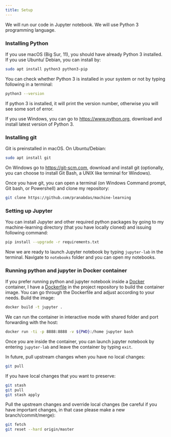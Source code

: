 ```yaml
---
title: Setup
---
```


We will run our code in Jupyter notebook. We will use Python 3 programming
language.

### Installing Python
If you use macOS (Big Sur, 11), you should have already Python 3 installed. If
you use Ubuntu/ Debian, you can install by:
```bash
sudo apt install python3 python3-pip
```

You can check whether Python 3 is installed in your system or not by typing
following in a terminal:
```bash
python3 --version
```
If python 3 is installed, it will print the version number, otherwise you will
see some sort of error.

If you use Windows, you can go to <https://www.python.org>, download and
install latest version of Python 3.

### Installing git
Git is preinstalled in macOS. On Ubuntu/Debian:
```bash
sudo apt install git
```

On Windows go to <https://git-scm.com>, download and install git (optionally,
you can choose to install Git Bash, a UNIX like terminal for Windows).

Once you have git, you can open a terminal (on Windows Command prompt, Git bash,
or Powershell) and clone my repository:
```bash
git clone https://github.com/pranabdas/machine-learning
```

### Setting up Jupyter
You can install Jupyter and other required python packages by going to my
machine-learning directory (that you have locally cloned) and issuing following
command:
```bash
pip install --upgrade -r requirements.txt
```

Now we are ready to launch Jupyter notebook by typing `jupyter-lab` in the
terminal. Navigate to `notebooks` folder and you can open my notebooks.

### Running python and jupyter in Docker container
If you prefer running python and jupyter notebook inside a [Docker](
https://www.docker.com) container, I have a [Dockerfile](
https://github.com/pranabdas/machine-learning/blob/master/Dockerfile) in the
project repository to build the container image. You can go through the
Dockerfile and adjust according to your needs. Build the image:

```bash
docker build -t jupyter .
```

We can run the container in interactive mode with shared folder and port
forwarding with the host:

```bash
docker run -ti -p 8888:8888 -v ${PWD}:/home jupyter bash
```

Once you are inside the container, you can launch jupyter notebook by entering
`jupyter-lab` and leave the container by typing `exit`.

In future, pull upstream changes when you have no local changes:
```bash
git pull
```

If you have local changes that you want to preserve:
```bash
git stash
git pull
git stash apply
```

Pull the upstream changes and override local changes (be careful if you have
important changes, in that case please make a new branch/commit/merge):
```bash
git fetch
git reset --hard origin/master
```

